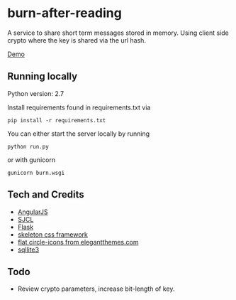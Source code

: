 # burn-after-reading
A service to share short term messages stored in memory. Using client side
crypto where the key is shared via the url hash.

[Demo](http://burn-after-reading.herokuapp.com/)

## Running locally
Python version: 2.7

Install requirements found in requirements.txt via
```
pip install -r requirements.txt
```

You can either start the server locally by running
```
python run.py
```
or with gunicorn
```
gunicorn burn.wsgi
```


## Tech and Credits
* [AngularJS](https://angularjs.org/)
* [SJCL](https://bitwiseshiftleft.github.io/sjcl/)
* [Flask](http://flask.pocoo.org/)
* [skeleton css framework](http://getskeleton.com)
* [flat circle-icons from elegantthemes.com](http://www.elegantthemes.com/blog/freebie-of-the-week/beautiful-flat-icon)
* [sqllite3](https://www.sqlite.org/)

## Todo
* Review crypto parameters, increase bit-length of key.

